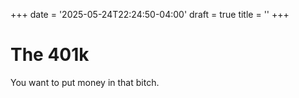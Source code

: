 +++
date = '2025-05-24T22:24:50-04:00'
draft = true
title = ''
+++
# The 401k

You want to put money in that bitch.
